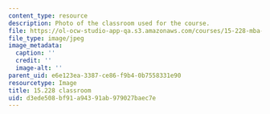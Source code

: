 ```yaml
---
content_type: resource
description: Photo of the classroom used for the course.
file: https://ol-ocw-studio-app-qa.s3.amazonaws.com/courses/15-228-mba-study-tour-innovation-islands-how-new-zealand-became-a-global-player-in-the-race-to-innovate-spring-2016/d3ede508bf91a94391ab979027baec7e_15-228-classroom.jpg
file_type: image/jpeg
image_metadata:
  caption: ''
  credit: ''
  image-alt: ''
parent_uid: e6e123ea-3387-ce86-f9b4-0b7558331e90
resourcetype: Image
title: 15.228 classroom
uid: d3ede508-bf91-a943-91ab-979027baec7e
---
```


